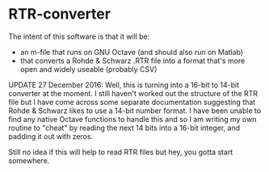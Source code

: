 # RTR-converter
The intent of this software is that it will be:
- an m-file that runs on GNU Octave (and should also run on Matlab)
- that converts a Rohde & Schwarz .RTR file into a format that's more open and widely useable (probably CSV)

UPDATE 27 December 2016: Well, this is turning into a 16-bit to 14-bit converter at the moment. I still haven't worked out the structure of the RTR file but I have come across some separate documentation suggesting that Rohde & Schwarz likes to use a 14-bit number format. I have been unable to find any native Octave functions to handle this and so I am writing my own routine to "cheat" by reading the next 14 bits into a 16-bit integer, and padding it out with zeros.

Still no idea if this will help to read RTR files but hey, you gotta start somewhere.
